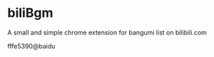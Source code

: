 biliBgm
=======

A small and simple chrome extension for bangumi list on bilibili.com

fffe5390@baidu